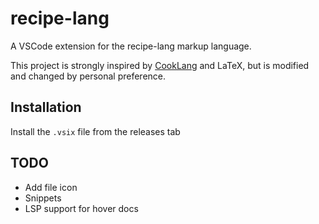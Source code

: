 # recipe-lang 

A VSCode extension for the recipe-lang markup language.

This project is strongly inspired by [CookLang](https://github.com/cooklang) and LaTeX, but is modified and changed by personal preference.

## Installation

Install the `.vsix` file from the releases tab

## TODO

- Add file icon
- Snippets
- LSP support for hover docs 